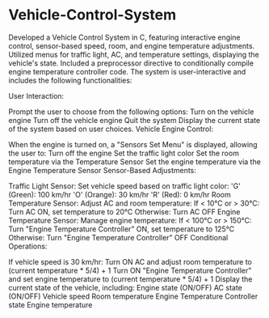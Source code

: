 # Vehicle-Control-System
Developed a Vehicle Control System in C, featuring interactive engine control, sensor-based speed, room, and engine temperature adjustments. Utilized menus for traffic light, AC, and temperature settings, displaying the vehicle's state. Included a preprocessor directive to conditionally compile engine temperature controller code.
The system is user-interactive and includes the following functionalities:

User Interaction:

Prompt the user to choose from the following options:
Turn on the vehicle engine
Turn off the vehicle engine
Quit the system
Display the current state of the system based on user choices.
Vehicle Engine Control:

When the engine is turned on, a "Sensors Set Menu" is displayed, allowing the user to:
Turn off the engine
Set the traffic light color
Set the room temperature via the Temperature Sensor
Set the engine temperature via the Engine Temperature Sensor
Sensor-Based Adjustments:

Traffic Light Sensor:
Set vehicle speed based on traffic light color:
'G' (Green): 100 km/hr
'O' (Orange): 30 km/hr
'R' (Red): 0 km/hr
Room Temperature Sensor:
Adjust AC and room temperature:
If < 10°C or > 30°C: Turn AC ON, set temperature to 20°C
Otherwise: Turn AC OFF
Engine Temperature Sensor:
Manage engine temperature:
If < 100°C or > 150°C: Turn "Engine Temperature Controller" ON, set temperature to 125°C
Otherwise: Turn "Engine Temperature Controller" OFF
Conditional Operations:

If vehicle speed is 30 km/hr:
Turn ON AC and adjust room temperature to (current temperature * 5/4) + 1
Turn ON "Engine Temperature Controller" and set engine temperature to (current temperature * 5/4) + 1
Display the current state of the vehicle, including:
Engine state (ON/OFF)
AC state (ON/OFF)
Vehicle speed
Room temperature
Engine Temperature Controller state
Engine temperature
